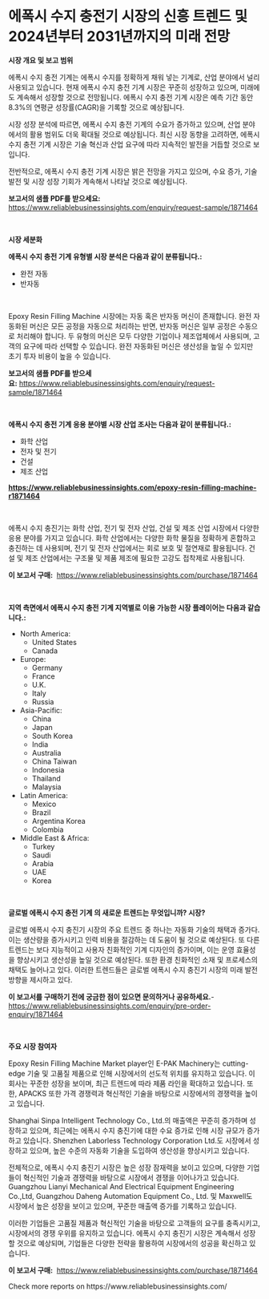 <p><h1>에폭시 수지 충전기 시장의 신흥 트렌드 및 2024년부터 2031년까지의 미래 전망</h1></p><p><strong>시장 개요 및 보고 범위</strong></p>
<p><p>에폭시 수지 충전 기계는 에폭시 수지를 정확하게 채워 넣는 기계로, 산업 분야에서 널리 사용되고 있습니다. 현재 에폭시 수지 충전 기계 시장은 꾸준히 성장하고 있으며, 미래에도 계속해서 성장할 것으로 전망됩니다. 에폭시 수지 충전 기계 시장은 예측 기간 동안 8.3%의 연평균 성장률(CAGR)을 기록할 것으로 예상됩니다.</p><p>시장 성장 분석에 따르면, 에폭시 수지 충전 기계의 수요가 증가하고 있으며, 산업 분야에서의 활용 범위도 더욱 확대될 것으로 예상됩니다. 최신 시장 동향을 고려하면, 에폭시 수지 충전 기계 시장은 기술 혁신과 산업 요구에 따라 지속적인 발전을 거듭할 것으로 보입니다.</p><p>전반적으로, 에폭시 수지 충전 기계 시장은 밝은 전망을 가지고 있으며, 수요 증가, 기술 발전 및 시장 성장 기회가 계속해서 나타날 것으로 예상됩니다.</p></p>
<p><strong>보고서의 샘플 PDF를 받으세요:</strong> <a href="https://www.reliablebusinessinsights.com/enquiry/request-sample/1871464">https://www.reliablebusinessinsights.com/enquiry/request-sample/1871464</a></p>
<p>&nbsp;</p>
<p><strong>시장 세분화</strong></p>
<p><strong>에폭시 수지 충전 기계 유형별 시장 분석은 다음과 같이 분류됩니다.:</strong></p>
<p><ul><li>완전 자동</li><li>반자동</li></ul></p>
<p>&nbsp;</p>
<p><p>Epoxy Resin Filling Machine 시장에는 자동 혹은 반자동 머신이 존재합니다. 완전 자동화된 머신은 모든 공정을 자동으로 처리하는 반면, 반자동 머신은 일부 공정은 수동으로 처리해야 합니다. 두 유형의 머신은 모두 다양한 기업이나 제조업체에서 사용되며, 고객의 요구에 따라 선택할 수 있습니다. 완전 자동화된 머신은 생산성을 높일 수 있지만 초기 투자 비용이 높을 수 있습니다.</p></p>
<p><strong>보고서의 샘플 PDF를 받으세요:</strong>&nbsp;<a href="https://www.reliablebusinessinsights.com/enquiry/request-sample/1871464">https://www.reliablebusinessinsights.com/enquiry/request-sample/1871464</a></p>
<p>&nbsp;</p>
<p><strong> 에폭시 수지 충전 기계 응용 분야별 시장 산업 조사는 다음과 같이 분류됩니다.:</strong></p>
<p><ul><li>화학 산업</li><li>전자 및 전기</li><li>건설</li><li>제조 산업</li></ul></p>
<p><strong><a href="https://www.reliablebusinessinsights.com/epoxy-resin-filling-machine-r1871464">https://www.reliablebusinessinsights.com/epoxy-resin-filling-machine-r1871464</a></strong></p>
<p>&nbsp;</p>
<p><p>에폭시 수지 충진기는 화학 산업, 전기 및 전자 산업, 건설 및 제조 산업 시장에서 다양한 응용 분야를 가지고 있습니다. 화학 산업에서는 다양한 화학 물질을 정확하게 혼합하고 충진하는 데 사용되며, 전기 및 전자 산업에서는 회로 보호 및 절연재로 활용됩니다. 건설 및 제조 산업에서는 구조물 및 제품 제조에 필요한 고강도 접착제로 사용됩니다.</p></p>
<p><strong>이 보고서 구매:</strong>&nbsp; <a href="https://www.reliablebusinessinsights.com/purchase/1871464">https://www.reliablebusinessinsights.com/purchase/1871464</a></p>
<p>&nbsp;</p>
<p><strong>지역 측면에서 에폭시 수지 충전 기계 지역별로 이용 가능한 시장 플레이어는 다음과 같습니다.:</strong></p>
<p><ul>
    <li>
        North America:
        <ul>
            <li>United States</li>
            <li>Canada</li>
        </ul>
    </li>
    <li>
        Europe:
        <ul>
            <li>Germany</li>
            <li>France</li>
            <li>U.K.</li>
            <li>Italy</li>
            <li>Russia</li>
        </ul>
    </li>
    <li>
        Asia-Pacific:
        <ul>
            <li>China</li>
            <li>Japan</li>
            <li>South Korea</li>
            <li>India</li>
            <li>Australia</li>
            <li>China Taiwan</li>
            <li>Indonesia</li>
            <li>Thailand</li>
            <li>Malaysia</li>
        </ul>
    </li>
    <li>
        Latin America:
        <ul>
            <li>Mexico</li>
            <li>Brazil</li>
            <li>Argentina Korea</li>
            <li>Colombia</li>
        </ul>
    </li>
    <li>
        Middle East & Africa:
        <ul>
            <li>Turkey</li>
            <li>Saudi</li>
            <li>Arabia</li>
            <li>UAE</li>
            <li>Korea</li>
        </ul>
    </li>
    </ul></p>
<p>&nbsp;</p>
<p><strong>글로벌 에폭시 수지 충전 기계 의 새로운 트렌드는 무엇입니까? 시장?</strong></p>
<p><p>글로벌 에폭시 수지 충진기 시장의 주요 트렌드 중 하나는 자동화 기술의 채택과 증가다. 이는 생산량을 증가시키고 인력 비용을 절감하는 데 도움이 될 것으로 예상된다. 또 다른 트렌드는 보다 지능적이고 사용자 친화적인 기계 디자인의 증가이며, 이는 운영 효율성을 향상시키고 생산성을 높일 것으로 예상된다. 또한 환경 친화적인 소재 및 프로세스의 채택도 늘어나고 있다. 이러한 트렌드들은 글로벌 에폭시 수지 충진기 시장의 미래 발전 방향을 제시하고 있다.</p></p>
<p><strong>이 보고서를 구매하기 전에 궁금한 점이 있으면 문의하거나 공유하세요.</strong>- <a href="https://www.reliablebusinessinsights.com/enquiry/pre-order-enquiry/1871464">https://www.reliablebusinessinsights.com/enquiry/pre-order-enquiry/1871464</a></p>
<p>&nbsp;</p>
<p><strong>주요 시장 참여자</strong></p>
<p><p>Epoxy Resin Filling Machine Market player인 E-PAK Machinery는 cutting-edge 기술 및 고품질 제품으로 인해 시장에서의 선도적 위치를 유지하고 있습니다. 이 회사는 꾸준한 성장을 보이며, 최근 트렌드에 따라 제품 라인을 확대하고 있습니다. 또한, APACKS 또한 가격 경쟁력과 혁신적인 기술을 바탕으로 시장에서의 경쟁력을 높이고 있습니다.</p><p>Shanghai Sinpa Intelligent Technology Co., Ltd.의 매출액은 꾸준히 증가하며 성장하고 있으며, 최근에는 에폭시 수지 충진기에 대한 수요 증가로 인해 시장 규모가 증가하고 있습니다. Shenzhen Laborless Technology Corporation Ltd.도 시장에서 성장하고 있으며, 높은 수준의 자동화 기술을 도입하여 생산성을 향상시키고 있습니다.</p><p>전체적으로, 에폭시 수지 충진기 시장은 높은 성장 잠재력을 보이고 있으며, 다양한 기업들이 혁신적인 기술과 경쟁력을 바탕으로 시장에서 경쟁을 이어나가고 있습니다. Guangzhou Lianyi Mechanical And Electrical Equipment Engineering Co.,Ltd, Guangzhou Daheng Automation Equipment Co., Ltd. 및 Maxwell도 시장에서 높은 성장을 보이고 있으며, 꾸준한 매출액 증가를 기록하고 있습니다.</p><p>이러한 기업들은 고품질 제품과 혁신적인 기술을 바탕으로 고객들의 요구를 충족시키고, 시장에서의 경쟁 우위를 유지하고 있습니다. 에폭시 수지 충진기 시장은 계속해서 성장할 것으로 예상되며, 기업들은 다양한 전략을 활용하여 시장에서의 성공을 확신하고 있습니다.</p></p>
<p><strong>이 보고서 구매:</strong>&nbsp;&nbsp;<a href="https://www.reliablebusinessinsights.com/purchase/1871464">https://www.reliablebusinessinsights.com/purchase/1871464</a></p>
<p>Check more reports on https://www.reliablebusinessinsights.com/</p>